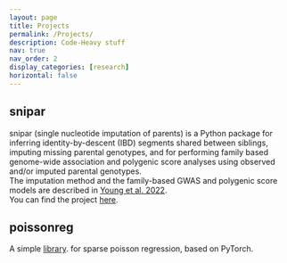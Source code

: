 ```yaml
---
layout: page
title: Projects
permalink: /Projects/
description: Code-Heavy stuff
nav: true
nav_order: 2
display_categories: [research]
horizontal: false
---
```


<!-- pages/projects.md -->
<div class="projects">
<section>
            <h1>snipar</h1>
             
 
<p>
snipar (single nucleotide imputation of parents) is a Python package for inferring identity-by-descent (IBD) segments shared between siblings, imputing missing parental genotypes, and for performing family based genome-wide association and polygenic score analyses using observed and/or imputed parental genotypes.
<br>
The imputation method and the family-based GWAS and polygenic score models are described in  <a href="https://www.nature.com/articles/s41588-022-01085-0">Young et al. 2022</a>.
<br>
You can find the project <a href="https://github.com/AlexTISYoung/snipar">here</a>.
</p> 
</section>

<section>
            <h1>poissonreg</h1>
             
 
<p>
A simple <a href="https://github.com/MoeenNehzati/PoissonReg">library</a>. for sparse poisson regression, based on PyTorch.
</p> 

</section>

</div>

